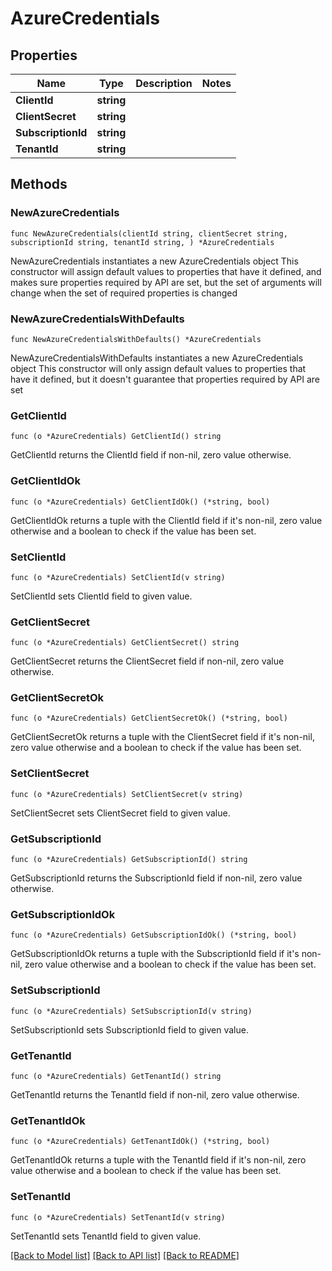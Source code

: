 # AzureCredentials

## Properties

Name | Type | Description | Notes
------------ | ------------- | ------------- | -------------
**ClientId** | **string** |  | 
**ClientSecret** | **string** |  | 
**SubscriptionId** | **string** |  | 
**TenantId** | **string** |  | 

## Methods

### NewAzureCredentials

`func NewAzureCredentials(clientId string, clientSecret string, subscriptionId string, tenantId string, ) *AzureCredentials`

NewAzureCredentials instantiates a new AzureCredentials object
This constructor will assign default values to properties that have it defined,
and makes sure properties required by API are set, but the set of arguments
will change when the set of required properties is changed

### NewAzureCredentialsWithDefaults

`func NewAzureCredentialsWithDefaults() *AzureCredentials`

NewAzureCredentialsWithDefaults instantiates a new AzureCredentials object
This constructor will only assign default values to properties that have it defined,
but it doesn't guarantee that properties required by API are set

### GetClientId

`func (o *AzureCredentials) GetClientId() string`

GetClientId returns the ClientId field if non-nil, zero value otherwise.

### GetClientIdOk

`func (o *AzureCredentials) GetClientIdOk() (*string, bool)`

GetClientIdOk returns a tuple with the ClientId field if it's non-nil, zero value otherwise
and a boolean to check if the value has been set.

### SetClientId

`func (o *AzureCredentials) SetClientId(v string)`

SetClientId sets ClientId field to given value.


### GetClientSecret

`func (o *AzureCredentials) GetClientSecret() string`

GetClientSecret returns the ClientSecret field if non-nil, zero value otherwise.

### GetClientSecretOk

`func (o *AzureCredentials) GetClientSecretOk() (*string, bool)`

GetClientSecretOk returns a tuple with the ClientSecret field if it's non-nil, zero value otherwise
and a boolean to check if the value has been set.

### SetClientSecret

`func (o *AzureCredentials) SetClientSecret(v string)`

SetClientSecret sets ClientSecret field to given value.


### GetSubscriptionId

`func (o *AzureCredentials) GetSubscriptionId() string`

GetSubscriptionId returns the SubscriptionId field if non-nil, zero value otherwise.

### GetSubscriptionIdOk

`func (o *AzureCredentials) GetSubscriptionIdOk() (*string, bool)`

GetSubscriptionIdOk returns a tuple with the SubscriptionId field if it's non-nil, zero value otherwise
and a boolean to check if the value has been set.

### SetSubscriptionId

`func (o *AzureCredentials) SetSubscriptionId(v string)`

SetSubscriptionId sets SubscriptionId field to given value.


### GetTenantId

`func (o *AzureCredentials) GetTenantId() string`

GetTenantId returns the TenantId field if non-nil, zero value otherwise.

### GetTenantIdOk

`func (o *AzureCredentials) GetTenantIdOk() (*string, bool)`

GetTenantIdOk returns a tuple with the TenantId field if it's non-nil, zero value otherwise
and a boolean to check if the value has been set.

### SetTenantId

`func (o *AzureCredentials) SetTenantId(v string)`

SetTenantId sets TenantId field to given value.



[[Back to Model list]](../README.md#documentation-for-models) [[Back to API list]](../README.md#documentation-for-api-endpoints) [[Back to README]](../README.md)



